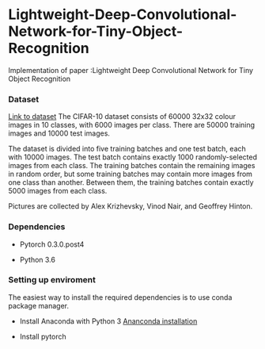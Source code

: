 # Lightweight-Deep-Convolutional-Network-for-Tiny-Object-Recognition
Implementation of paper :Lightweight Deep Convolutional Network for Tiny Object Recognition

### Dataset
[Link to dataset](https://www.cs.toronto.edu/~kriz/cifar-10-python.tar.gz)
The CIFAR-10 dataset consists of 60000 32x32 colour images in 10 classes, with 6000 images per class. There are 50000 training images and 10000 test images. 

The dataset is divided into five training batches and one test batch, each with 10000 images. The test batch contains exactly 1000 randomly-selected images from each class. The training batches contain the remaining images in random order, but some training batches may contain more images from one class than another. Between them, the training batches contain exactly 5000 images from each class.

Pictures are collected by Alex Krizhevsky, Vinod Nair, and Geoffrey Hinton.


### Dependencies
- Pytorch 0.3.0.post4

- Python 3.6

### Setting up enviroment
The easiest way to install the required dependencies is to use conda package manager.

- Install Anaconda with Python 3 [Ananconda installation](https://docs.anaconda.com/anaconda/install/)

- Install pytorch 
